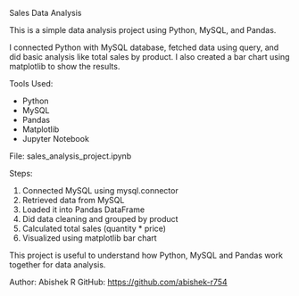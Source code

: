 Sales Data Analysis

This is a simple data analysis project using Python, MySQL, and Pandas.

I connected Python with MySQL database, fetched data using query, and did basic analysis like total sales by product. I also created a bar chart using matplotlib to show the results.

Tools Used:
- Python
- MySQL
- Pandas
- Matplotlib
- Jupyter Notebook

File:
sales_analysis_project.ipynb

Steps:
1. Connected MySQL using mysql.connector
2. Retrieved data from MySQL
3. Loaded it into Pandas DataFrame
4. Did data cleaning and grouped by product
5. Calculated total sales (quantity * price)
6. Visualized using matplotlib bar chart

This project is useful to understand how Python, MySQL and Pandas work together for data analysis.

Author: Abishek R
GitHub: https://github.com/abishek-r754
